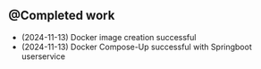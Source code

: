 ## @Completed work
- (2024-11-13) Docker image creation successful
- (2024-11-13) Docker Compose-Up successful with Springboot userservice
